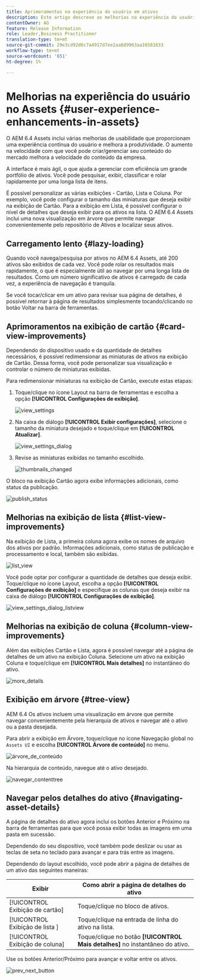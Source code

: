 ```yaml
---
title: Aprimoramentos na experiência do usuário em ativos
description: Este artigo descreve as melhorias na experiência do usuário no AEM 6.4 Assets.
contentOwner: AG
feature: Release Information
role: Leader,Business Practitioner
translation-type: tm+mt
source-git-commit: 29e3cd92d6c7a4917d7ee2aa8d9963aa16581633
workflow-type: tm+mt
source-wordcount: '651'
ht-degree: 1%

---
```



# Melhorias na experiência do usuário no Assets {#user-experience-enhancements-in-assets}

O AEM 6.4 Assets inclui várias melhorias de usabilidade que proporcionam uma experiência contínua do usuário e melhora a produtividade. O aumento na velocidade com que você pode criar/gerenciar seu conteúdo do mercado melhora a velocidade do conteúdo da empresa.

A interface é mais ágil, o que ajuda a gerenciar com eficiência um grande portfólio de ativos. Você pode pesquisar, exibir, classificar e rolar rapidamente por uma longa lista de itens.

É possível personalizar as várias exibições - Cartão, Lista e Coluna. Por exemplo, você pode configurar o tamanho das miniaturas que deseja exibir na exibição de Cartão. Para a exibição em Lista, é possível configurar o nível de detalhes que deseja exibir para os ativos na lista. O AEM 6.4 Assets inclui uma nova visualização em árvore que permite navegar convenientemente pelo repositório de Ativos e localizar seus ativos.

## Carregamento lento {#lazy-loading}

Quando você navega/pesquisa por ativos no AEM 6.4 Assets, até 200 ativos são exibidos de cada vez. Você pode rolar os resultados mais rapidamente, o que é especialmente útil ao navegar por uma longa lista de resultados. Como um número significativo de ativos é carregado de cada vez, a experiência de navegação é tranquila.

Se você tocar/clicar em um ativo para revisar sua página de detalhes, é possível retornar à página de resultados simplesmente tocando/clicando no botão Voltar na barra de ferramentas.

## Aprimoramentos na exibição de cartão {#card-view-improvements}

Dependendo do dispositivo usado e da quantidade de detalhes necessários, é possível redimensionar as miniaturas de ativos na exibição de Cartão. Dessa forma, você pode personalizar sua visualização e controlar o número de miniaturas exibidas.

Para redimensionar miniaturas na exibição de Cartão, execute estas etapas:

1. Toque/clique no ícone Layout na barra de ferramentas e escolha a opção **[!UICONTROL Configurações de exibição]**.

   ![view_settings](assets/view_settings.png)

1. Na caixa de diálogo **[!UICONTROL Exibir configurações]**, selecione o tamanho da miniatura desejado e toque/clique em **[!UICONTROL Atualizar]**.

   ![view_settings_dialog](assets/view_settings_dialog.png)

1. Revise as miniaturas exibidas no tamanho escolhido.

   ![thumbnails_changed](assets/thumbnails_changed.png)

O bloco na exibição Cartão agora exibe informações adicionais, como status da publicação.

![publish_status](assets/publish_status.png)

## Melhorias na exibição de lista {#list-view-improvements}

Na exibição de Lista, a primeira coluna agora exibe os nomes de arquivo dos ativos por padrão. Informações adicionais, como status de publicação e processamento e local, também são exibidas.

![list_view](assets/list_view.png)

Você pode optar por configurar a quantidade de detalhes que deseja exibir. Toque/clique no ícone Layout, escolha a opção **[!UICONTROL Configurações de exibição]** e especifique as colunas que deseja exibir na caixa de diálogo **[!UICONTROL Configurações de exibição]**.

![view_settings_dialog_listview](assets/view_settings_dialoglistview.png)

## Melhorias na exibição de coluna {#column-view-improvements}

Além das exibições Cartão e Lista, agora é possível navegar até a página de detalhes de um ativo na exibição Coluna. Selecione um ativo na exibição Coluna e toque/clique em **[!UICONTROL Mais detalhes]** no instantâneo do ativo.

![more_details](assets/more_details.png)

## Exibição em árvore {#tree-view}

AEM 6.4 Os ativos incluem uma visualização em árvore que permite navegar convenientemente pela hierarquia de ativos e navegar até o ativo ou a pasta desejada.

Para abrir a exibição em Árvore, toque/clique no ícone Navegação global no `Assets UI` e escolha **[!UICONTROL Árvore de conteúdo]** no menu.

![árvore_de_conteúdo](assets/content_tree.png)

Na hierarquia de conteúdo, navegue até o ativo desejado.

![navegar_contenttree](assets/navigate_contenttree.png)

## Navegar pelos detalhes do ativo {#navigating-asset-details}

A página de detalhes do ativo agora inclui os botões Anterior e Próximo na barra de ferramentas para que você possa exibir todas as imagens em uma pasta em sucessão.

Dependendo do seu dispositivo, você também pode deslizar ou usar as teclas de seta no teclado para avançar e para trás entre as imagens.

Dependendo do layout escolhido, você pode abrir a página de detalhes de um ativo das seguintes maneiras:

| **Exibir** | **Como abrir a página de detalhes do ativo** |
|---|---|
| [!UICONTROL Exibição de cartão] | Toque/clique no bloco de ativos. |
| [!UICONTROL Exibição de lista  ] | Toque/clique na entrada de linha do ativo na lista. |
| [!UICONTROL Exibição de coluna] | Toque/clique no botão **[!UICONTROL Mais detalhes]** no instantâneo do ativo. |

Use os botões Anterior/Próximo para avançar e voltar entre os ativos.

![prev_next_button](assets/prev_next_buttons.png)
